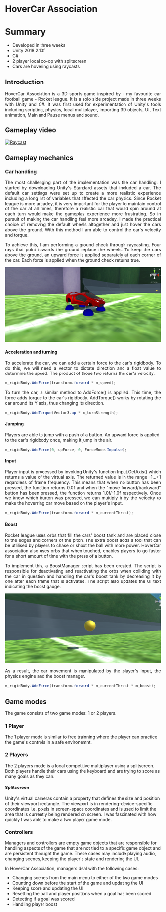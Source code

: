 # HoverCar Association #

# Summary
* Developed in three weeks
* Unity 2018.2.10f
* C#
* 2 player local co-op with splitscreen
* Cars are hovering using raycasts


## Introduction ##
<p align="Justify">
HoverCar Association is a 3D sports game inspired by - my favourite car football game - Rocket league. It is a solo side project made in three weeks with Unity and C#. It was first used for experimentation of Unity's tools including scripting, physics, local multiplayer, importing 3D objects, UI, Text animation, Main and Pause menus and sound.
</p>

## Gameplay video ##

[![Raycast](http://img.youtube.com/vi/dJGiz-4q9ys/0.jpg)](http://www.youtube.com/watch?v=dJGiz-4q9ys&ab_channel=ChristomanosAnastasiou)

## Gameplay mechanics ##



### Car handling ###

<p align="Justify">
The most challenging part of the implementation was the car handling. I started by downloading Unity's Standard assets that included a car. The default car settings were set up to create a more realistic experience including a long list of variables that affected the car physics. Since Rocket league is more arcadey, it is very important for the player to maintain control of the car at all times, therefore a realistic car that would spin around at each turn would make the gameplay experience more frustrating. So in pursuit of making the car handling feel more arcadey, I made the practical choice of removing the default wheels altogether and just hover the cars above the ground. With this method I am able to control the car's velocity and torque. 
</p>

<p align="Justify">
To achieve this, I am performing a ground check through raycasting. Four rays that point towards the ground replace the wheels. To keep the cars above the ground, an upward force is applied separately at each corner of the car. Each force is applied when the ground check returns true.
</p>
  
  
![ScreenShot](https://github.com/hristomanos/HoverCarAssociation/blob/master/HoverCar2.png)

#### Acceleration and turning ####

<p align="Justify">
To accelerate the car, we can add a certain force to the car's rigidbody. To do this, we will need a vector to dictate direction and a float value to determine the speed. The product of those two returns the car's velocity. 
</p>

```C#
m_rigidBody.AddForce(transform.forward * m_speed);
```

<p align="Justify">
To turn the car, a similar method to AddForce() is applied. This time, the force adds torque to the car's rigidbody. AddTorque() works by rotating the car around its Y axis, thus changing its direction. 
</p>
  
```C#
m_rigidBody.AddTorque(Vector3.up * m_turnStrength);
```

#### Jumping ####

Players are able to jump with a push of a button. An upward force is applied to the car's rigidbody once, making it jump in the air.

```C#
m_rigidBody.AddForce(0, upForce, 0, ForceMode.Impulse);
```

#### Input ####

<p align="Justify">
Player input is processed by invoking Unity's function Input.GetAxis() which returns a value of the virtual axis. The returned value is in the range -1...+1 reqardless of frame frequency. This means that when no button has been pressed, the function returns 0.0f and when the "move forward/backward" button has been pressed, the function returns 1.0f/-1.0f respectively. Once we know which button was pressed, we can multiply it by the velocity to make the hoverring car move based on the player's input.
</p>
  
```c#
m_rigidBody.AddForce(transform.forward * m_currentThrust);
```

#### Boost ####
<p align="Justify">
Rocket league uses orbs that fill the cars' boost tank and are placed close to the edges and corners of the pitch. The extra boost adds a tool that can be utlilised by players to chase or shoot the ball with more power. HoverCar association also uses orbs that when touched, enables players to go faster for a short amount of time with the press of a button.
</p>

<p align="Justify">
To implement this, a BoostManager script has been created. The script is responsible for deactivating and reactivating the orbs when colliding with the car in question and handling the car's boost tank by decreasing it by one after each frame that is activated. The script also updates the UI text indicating the boost gauge.
</p>

![ScreenShot](https://github.com/hristomanos/HoverCarAssociation/blob/master/orb.png)

<p align="Justify">
As a result, the car movement is manipulated by the player's input, the physics engine and the boost manager.
</p>

```c#
m_rigidBody.AddForce(transform.forward * m_currentThrust * m_boost);
```

## Game modes ##
<p align="Justify">
The game consists of two game modes: 1 or 2 players. 

### 1 Player ###
The 1 player mode is similar to free trainning where the player can practice the game's controls in a safe environemnt.

### 2 Players ###
The 2 players mode is a local competitive multiplayer using a splitscreen. Both players handle their cars using the keyboard and are trying to score as many goals as they can.

#### Splitscreen ####

 Unity's virtual cameras contain a property that defines the size and position of their viewport rectangle. The viewport is in rendering-device-specific coordinates i.e. pixels in screen-space coordinates and is used to limit the area that is currently being rendered on screen. I was fascinated with how quickly I was able to make a two player game mode.

### Controllers ###
Managers and controllers are empty game objects that are responsible for handling aspects of the game that are not tied to a specific game object and are persistent throught the game. These cases may include playing audio, changing scenes, keeping the player's state and rendering the UI.
  
In HoverCar Association, managers deal with the following cases:
  
  * Changing scenes from the main menu to either of the two game modes
  * Counting down before the start of the game and updating the UI
  * Keeping score and updating the UI
  * Resetting the ball and player positions when a goal has been scored
  * Detecting if a goal was scored
  * Handling player boost
  
